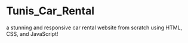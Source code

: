 # Tunis_Car_Rental
a stunning and responsive car rental website from scratch using HTML, CSS, and JavaScript!
